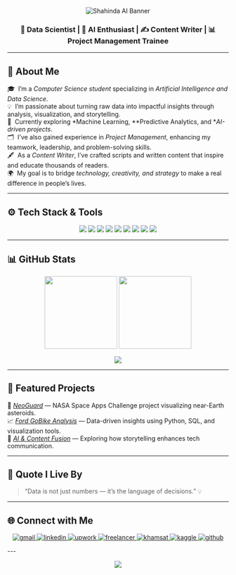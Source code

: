 <!-- ===================== HEADER IMAGE ===================== -->
<p align="center">
  <img src="https://github.com/user-attachments/assets/0c5be8a4-c055-458e-873c-b9aaef240f8a" alt="Shahinda AI Banner">
</p>

<!-- ===================== TITLE ===================== -->
<h3 align="center">🚀 Data Scientist | 🤖 AI Enthusiast | ✍ Content Writer | 📊 Project Management Trainee</h3>

---

## 🌌 About Me

🎓 &nbsp;I’m a *Computer Science student* specializing in *Artificial Intelligence and Data Science*.  
💡 &nbsp;I’m passionate about turning raw data into impactful insights through analysis, visualization, and storytelling.  
🧠 &nbsp;Currently exploring *Machine Learning, **Predictive Analytics, and **AI-driven projects*.  
🗂 &nbsp;I’ve also gained experience in *Project Management*, enhancing my teamwork, leadership, and problem-solving skills.  
🖋 &nbsp;As a *Content Writer*, I’ve crafted scripts and written content that inspire and educate thousands of readers.  
🌍 &nbsp;My goal is to bridge *technology, creativity, and strategy* to make a real difference in people’s lives.  

---

## ⚙ Tech Stack & Tools

<p align="center">
  <img src="https://img.shields.io/badge/Python-3776AB?style=for-the-badge&logo=python&logoColor=white"/>
  <img src="https://img.shields.io/badge/Pandas-150458?style=for-the-badge&logo=pandas&logoColor=white"/>
  <img src="https://img.shields.io/badge/Numpy-013243?style=for-the-badge&logo=numpy&logoColor=white"/>
  <img src="https://img.shields.io/badge/Matplotlib-11557c?style=for-the-badge&logo=plotly&logoColor=white"/>
  <img src="https://img.shields.io/badge/Scikit--Learn-F7931E?style=for-the-badge&logo=scikit-learn&logoColor=white"/>
  <img src="https://img.shields.io/badge/SQL-316192?style=for-the-badge&logo=postgresql&logoColor=white"/>
  <img src="https://img.shields.io/badge/Tableau-E97627?style=for-the-badge&logo=tableau&logoColor=white"/>
  <img src="https://img.shields.io/badge/PowerBI-F2C811?style=for-the-badge&logo=powerbi&logoColor=black"/>
  <img src="https://img.shields.io/badge/Project%20Management-007ACC?style=for-the-badge&logo=trello&logoColor=white"/>
</p>

---

## 📊 GitHub Stats

<p align="center">
  <img src="https://github-readme-stats.vercel.app/api?username=shahinda383&show_icons=true&theme=tokyonight" height="165"/>
  <img src="https://github-readme-stats.vercel.app/api/top-langs/?username=shahinda383&layout=compact&theme=tokyonight" height="165"/>
</p>

<p align="center">
  <img src="https://github-profile-trophy.vercel.app/?username=shahinda383&theme=algolia&row=1&no-bg=true"/>
</p>

---

## 🧩 Featured Projects

🚀 [*NeoGuard*](#) — NASA Space Apps Challenge project visualizing near-Earth asteroids.  
📈 [*Ford GoBike Analysis*](#) — Data-driven insights using Python, SQL, and visualization tools.  
💬 [*AI & Content Fusion*](#) — Exploring how storytelling enhances tech communication.  

---

## 💬 Quote I Live By
> “Data is not just numbers — it’s the language of decisions.” 💡

---


## 🌐 Connect with Me  

<p align="center">
  <a href="mailto:shahinda.ibrahim52@gmail.com" target="_blank">
    <img src="https://img.shields.io/badge/Gmail-D14836?style=for-the-badge&logo=gmail&logoColor=white" alt="gmail"/>
  </a>
  <a href="https://www.linkedin.com/in/shahinda-ibrahim" target="_blank">
    <img src="https://img.shields.io/badge/LinkedIn-0A66C2?style=for-the-badge&logo=linkedin&logoColor=white" alt="linkedin"/>
  </a>
  <a href="https://www.upwork.com/freelancers/~014094e807cc293330" target="_blank">
    <img src="https://img.shields.io/badge/Upwork-6fda44?style=for-the-badge&logo=upwork&logoColor=white" alt="upwork"/>
  </a>
  <a href="https://www.freelancer.com/u/shahindai?sb=t" target="_blank">
    <img src="https://img.shields.io/badge/Freelancer-29b2fe?style=for-the-badge&logo=freelancer&logoColor=white" alt="freelancer"/>
  </a>
  <a href="https://khamsat.com/user/shahinda00" target="_blank">
    <img src="https://img.shields.io/badge/Khamsat-fec32d?style=for-the-badge&logo=coin&logoColor=black" alt="khamsat"/>
  </a>
  <a href="https://www.kaggle.com/shahindaibrahim" target="_blank">
    <img src="https://img.shields.io/badge/Kaggle-20BEFF?style=for-the-badge&logo=kaggle&logoColor=white" alt="kaggle"/>
  </a>
  <a href="https://github.com/shahinda383" target="_blank">
    <img src="https://img.shields.io/badge/GitHub-181717?style=for-the-badge&logo=github&logoColor=white" alt="github"/>
  </a>
</p>
---

<p align="center">
  <img src="https://readme-typing-svg.herokuapp.com?font=Poppins&color=8A2BE2&size=25&center=true&vCenter=true&lines=Data+Science+meets+Creativity;AI+for+a+Smarter+Future;Turning+Ideas+into+Impact" />
</p>
